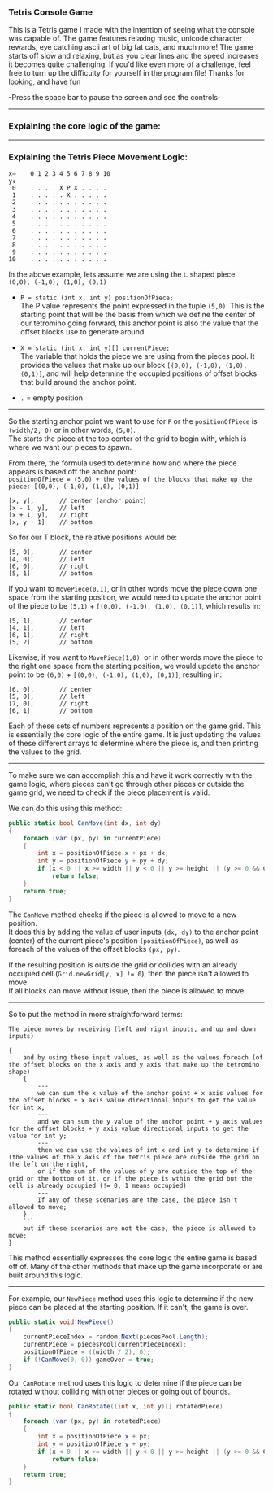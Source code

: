 ### Tetris Console Game

This is a Tetris game I made with the intention of seeing what the console was capable of. The game features relaxing music, unicode character rewards, eye catching ascii art of big fat cats, and much more! The game starts off slow and relaxing, but as you clear lines and the speed increases it becomes quite challenging. If you'd like even more of a challenge, feel free to turn up the difficulty for yourself in the program file! Thanks for looking, and have fun

-Press the space bar to pause the screen and see the controls-

---

### Explaining the core logic of the game:

---

### Explaining the Tetris Piece Movement Logic:

```
x→    0 1 2 3 4 5 6 7 8 9 10
y↓
 0    . . . . X P X . . . .
 1    . . . . . X . . . . .
 2    . . . . . . . . . . .
 3    . . . . . . . . . . .
 4    . . . . . . . . . . .
 5    . . . . . . . . . . .
 6    . . . . . . . . . . .
 7    . . . . . . . . . . .
 8    . . . . . . . . . . .
 9    . . . . . . . . . . .
10    . . . . . . . . . . .
```

In the above example, lets assume we are using the t. shaped piece  
`(0,0), (-1,0), (1,0), (0,1)`

- `P = static (int x, int y) positionOfPiece;`  
  The P value represents the point expressed in the tuple `(5,0)`. This is the starting point that will be the basis from which we define the center of our tetromino going forward, this anchor point is also the value that the offset blocks use to generate around.

- `X = static (int x, int y)[] currentPiece;`  
  The variable that holds the piece we are using from the pieces pool. It provides the values that make up our block `[(0,0), (-1,0), (1,0), (0,1)]`, and will help determine the occupied positions of offset blocks that build around the anchor point.

- `.` = empty position

---

So the starting anchor point we want to use for `P` or the `positionOfPiece` is `(width/2, 0)` or in other words, `(5,0)`.  
The starts the piece at the top center of the grid to begin with, which is where we want our pieces to spawn.

From there, the formula used to determine how and where the piece appears is based off the anchor point:  
`positionOfPiece = (5,0) + the values of the blocks that make up the piece: [(0,0), (-1,0), (1,0), (0,1)]`

```
[x, y],       // center (anchor point)
[x - 1, y],   // left
[x + 1, y],   // right
[x, y + 1]    // bottom
```

So for our T block, the relative positions would be:
```
[5, 0],       // center
[4, 0],       // left
[6, 0],       // right
[5, 1]        // bottom
```

If you want to `MovePiece(0,1)`, or in other words move the piece down one space from the starting position, we would need to update the anchor point of the piece to be `(5,1)` + `[(0,0), (-1,0), (1,0), (0,1)]`, which results in:
```
[5, 1],       // center
[4, 1],       // left
[6, 1],       // right
[5, 2]        // bottom
```

Likewise, if you want to `MovePiece(1,0)`, or in other words move the piece to the right one space from the starting position, we would update the anchor point to be `(6,0)` + `[(0,0), (-1,0), (1,0), (0,1)]`, resulting in:
```
[6, 0],       // center
[5, 0],       // left
[7, 0],       // right
[6, 1]        // bottom
```

Each of these sets of numbers represents a position on the game grid. This is essentially the core logic of the entire game. It is just updating the values of these different arrays to determine where the piece is, and then printing the values to the grid.

---

To make sure we can accomplish this and have it work correctly with the game logic, where pieces can't go through other pieces or outside the game grid, we need to check if the piece placement is valid.

We can do this using this method:

```csharp
public static bool CanMove(int dx, int dy)  
{                                                       
    foreach (var (px, py) in currentPiece)    
    {                                                 
        int x = positionOfPiece.x + px + dx;
        int y = positionOfPiece.y + py + dy;
        if (x < 0 || x >= width || y < 0 || y >= height || (y >= 0 && Grid.newGrid[y, x] != 0))
            return false;
    }
    return true;
}
```

The `CanMove` method checks if the piece is allowed to move to a new position.  
It does this by adding the value of user inputs `(dx, dy)` to the anchor point (center) of the current piece's position `(positionOfPiece)`, as well as foreach of the values of the offset blocks `(px, py)`.

If the resulting position is outside the grid or collides with an already occupied cell (`Grid.newGrid[y, x] != 0`), then the piece isn't allowed to move.  
If all blocks can move without issue, then the piece is allowed to move.

---

So to put the method in more straightforward terms:
```
The piece moves by receiving (left and right inputs, and up and down inputs)

{
    and by using these input values, as well as the values foreach (of the offset blocks on the x axis and y axis that make up the tetromino shape)  
    {
        ---
        we can sum the x value of the anchor point + x axis values for the offset blocks + x axis value directional inputs to get the value for int x;
        ---
        and we can sum the y value of the anchor point + y axis values for the offset blocks + y axis value directional inputs to get the value for int y;
        ---
        then we can use the values of int x and int y to determine if (the values of the x axis of the tetris piece are outside the grid on the left on the right,
        or if the sum of the values of y are outside the top of the grid or the bottom of it, or if the piece is wthin the grid but the cell is already occupied (!= 0, 1 means occupied)
        ---
        If any of these scenarios are the case, the piece isn't allowed to move;
    }
    ```
    but if these scenarios are not the case, the piece is allowed to move;
}
```

This method essentially expresses the core logic the entire game is based off of. Many of the other methods that make up the game incorporate or are built around this logic.

---

For example, our `NewPiece` method uses this logic to determine if the new piece can be placed at the starting position. If it can't, the game is over.

```csharp
public static void NewPiece()                                                                         
{
    currentPieceIndex = random.Next(piecesPool.Length);
    currentPiece = piecesPool[currentPieceIndex];
    positionOfPiece = ((width / 2), 0);
    if (!CanMove(0, 0)) gameOver = true;
}
```

Our `CanRotate` method uses this logic to determine if the piece can be rotated without colliding with other pieces or going out of bounds.

```csharp
public static bool CanRotate((int x, int y)[] rotatedPiece)
{
    foreach (var (px, py) in rotatedPiece)
    {
        int x = positionOfPiece.x + px;
        int y = positionOfPiece.y + py;
        if (x < 0 || x >= width || y < 0 || y >= height || (y >= 0 && Grid.newGrid[y, x] != 0))
            return false;
    }
    return true;
}
```
